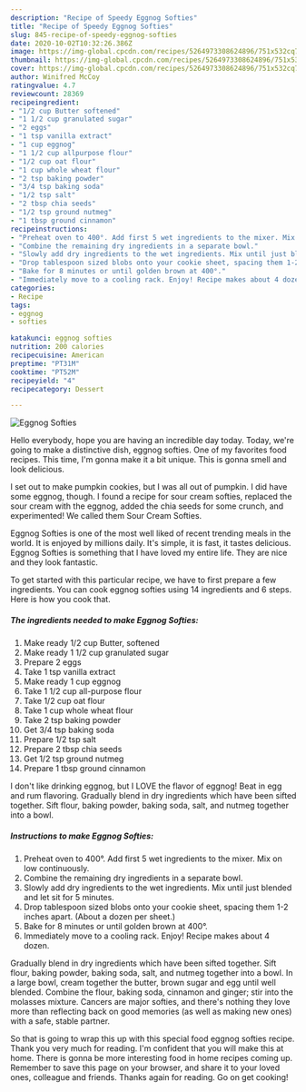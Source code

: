 ```yaml
---
description: "Recipe of Speedy Eggnog Softies"
title: "Recipe of Speedy Eggnog Softies"
slug: 845-recipe-of-speedy-eggnog-softies
date: 2020-10-02T10:32:26.386Z
image: https://img-global.cpcdn.com/recipes/5264973308624896/751x532cq70/eggnog-softies-recipe-main-photo.jpg
thumbnail: https://img-global.cpcdn.com/recipes/5264973308624896/751x532cq70/eggnog-softies-recipe-main-photo.jpg
cover: https://img-global.cpcdn.com/recipes/5264973308624896/751x532cq70/eggnog-softies-recipe-main-photo.jpg
author: Winifred McCoy
ratingvalue: 4.7
reviewcount: 28369
recipeingredient:
- "1/2 cup Butter softened"
- "1 1/2 cup granulated sugar"
- "2 eggs"
- "1 tsp vanilla extract"
- "1 cup eggnog"
- "1 1/2 cup allpurpose flour"
- "1/2 cup oat flour"
- "1 cup whole wheat flour"
- "2 tsp baking powder"
- "3/4 tsp baking soda"
- "1/2 tsp salt"
- "2 tbsp chia seeds"
- "1/2 tsp ground nutmeg"
- "1 tbsp ground cinnamon"
recipeinstructions:
- "Preheat oven to 400°. Add first 5 wet ingredients to the mixer. Mix on low continuously."
- "Combine the remaining dry ingredients in a separate bowl."
- "Slowly add dry ingredients to the wet ingredients. Mix until just blended and let sit for 5 minutes."
- "Drop tablespoon sized blobs onto your cookie sheet, spacing them 1-2 inches apart. (About a dozen per sheet.)"
- "Bake for 8 minutes or until golden brown at 400°."
- "Immediately move to a cooling rack. Enjoy! Recipe makes about 4 dozen."
categories:
- Recipe
tags:
- eggnog
- softies

katakunci: eggnog softies 
nutrition: 200 calories
recipecuisine: American
preptime: "PT31M"
cooktime: "PT52M"
recipeyield: "4"
recipecategory: Dessert

---
```



![Eggnog Softies](https://img-global.cpcdn.com/recipes/5264973308624896/751x532cq70/eggnog-softies-recipe-main-photo.jpg)

Hello everybody, hope you are having an incredible day today. Today, we're going to make a distinctive dish, eggnog softies. One of my favorites food recipes. This time, I'm gonna make it a bit unique. This is gonna smell and look delicious.

I set out to make pumpkin cookies, but I was all out of pumpkin. I did have some eggnog, though. I found a recipe for sour cream softies, replaced the sour cream with the eggnog, added the chia seeds for some crunch, and experimented! We called them Sour Cream Softies.

Eggnog Softies is one of the most well liked of recent trending meals in the world. It is enjoyed by millions daily. It's simple, it is fast, it tastes delicious. Eggnog Softies is something that I have loved my entire life. They are nice and they look fantastic.


To get started with this particular recipe, we have to first prepare a few ingredients. You can cook eggnog softies using 14 ingredients and 6 steps. Here is how you cook that.

<!--inarticleads1-->

##### The ingredients needed to make Eggnog Softies:

1. Make ready 1/2 cup Butter, softened
1. Make ready 1 1/2 cup granulated sugar
1. Prepare 2 eggs
1. Take 1 tsp vanilla extract
1. Make ready 1 cup eggnog
1. Take 1 1/2 cup all-purpose flour
1. Take 1/2 cup oat flour
1. Take 1 cup whole wheat flour
1. Take 2 tsp baking powder
1. Get 3/4 tsp baking soda
1. Prepare 1/2 tsp salt
1. Prepare 2 tbsp chia seeds
1. Get 1/2 tsp ground nutmeg
1. Prepare 1 tbsp ground cinnamon


I don&#39;t like drinking eggnog, but I LOVE the flavor of eggnog! Beat in egg and rum flavoring. Gradually blend in dry ingredients which have been sifted together. Sift flour, baking powder, baking soda, salt, and nutmeg together into a bowl. 

<!--inarticleads2-->

##### Instructions to make Eggnog Softies:

1. Preheat oven to 400°. Add first 5 wet ingredients to the mixer. Mix on low continuously.
1. Combine the remaining dry ingredients in a separate bowl.
1. Slowly add dry ingredients to the wet ingredients. Mix until just blended and let sit for 5 minutes.
1. Drop tablespoon sized blobs onto your cookie sheet, spacing them 1-2 inches apart. (About a dozen per sheet.)
1. Bake for 8 minutes or until golden brown at 400°.
1. Immediately move to a cooling rack. Enjoy! Recipe makes about 4 dozen.


Gradually blend in dry ingredients which have been sifted together. Sift flour, baking powder, baking soda, salt, and nutmeg together into a bowl. In a large bowl, cream together the butter, brown sugar and egg until well blended. Combine the flour, baking soda, cinnamon and ginger; stir into the molasses mixture. Cancers are major softies, and there&#39;s nothing they love more than reflecting back on good memories (as well as making new ones) with a safe, stable partner. 

So that is going to wrap this up with this special food eggnog softies recipe. Thank you very much for reading. I'm confident that you will make this at home. There is gonna be more interesting food in home recipes coming up. Remember to save this page on your browser, and share it to your loved ones, colleague and friends. Thanks again for reading. Go on get cooking!
